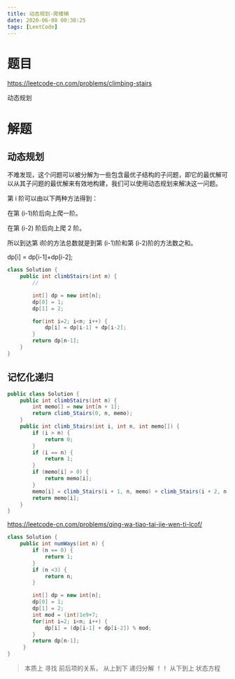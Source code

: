 ```yaml
---
title: 动态规划-爬楼梯
date: 2020-06-08 00:38:25
tags: [LeetCode]
---
```


# 题目

https://leetcode-cn.com/problems/climbing-stairs

动态规划

<!--more-->

# 解题

## 动态规划

不难发现，这个问题可以被分解为一些包含最优子结构的子问题，即它的最优解可以从其子问题的最优解来有效地构建，我们可以使用动态规划来解决这一问题。

第 i 阶可以由以下两种方法得到：

在第 (i-1)阶后向上爬一阶。

在第 (i-2) 阶后向上爬 2 阶。

所以到达第 i阶的方法总数就是到第 (i-1)阶和第 (i-2)阶的方法数之和。

dp[i] = dp[i-1]+dp[i-2];

```java
class Solution {
    public int climbStairs(int n) {
        // 

        int[] dp = new int[n];
        dp[0] = 1;
        dp[1] = 2;

        for(int i=2; i<n; i++) {
            dp[i] = dp[i-1] + dp[i-2];
        }
        return dp[n-1];
    }
}
```



## 记忆化递归

```java
public class Solution {
    public int climbStairs(int n) {
        int memo[] = new int[n + 1];
        return climb_Stairs(0, n, memo);
    }
    public int climb_Stairs(int i, int n, int memo[]) {
        if (i > n) {
            return 0;
        }
        if (i == n) {
            return 1;
        }
        if (memo[i] > 0) {
            return memo[i];
        }
        memo[i] = climb_Stairs(i + 1, n, memo) + climb_Stairs(i + 2, n, memo);
        return memo[i];
    }
}
```

https://leetcode-cn.com/problems/qing-wa-tiao-tai-jie-wen-ti-lcof/

```java
class Solution {
    public int numWays(int n) {
        if (n == 0) {
            return 1;
        }
        if (n <3) {
            return n;
        }

        int[] dp = new int[n];
        dp[0] = 1;
        dp[1] = 2;
        int mod = (int)1e9+7; 
        for(int i=2; i<n; i++) {
            dp[i] = (dp[i-1] + dp[i-2]) % mod;
        }
        return dp[n-1];
     }
}
```

> 本质上 寻找 前后项的关系， 从上到下 递归分解 ！！  从下到上  状态方程

